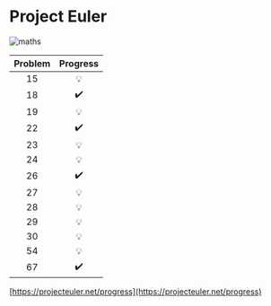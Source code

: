 # Project Euler

![maths](https://www.rd.com/wp-content/uploads/2018/02/math-problem.jpg)

|Problem|Progress|
|:-----:|:------:|
|15     |:bulb:  |
|18     |:heavy_check_mark:|
|19     |:bulb:  |
|22     |:heavy_check_mark:|
|23     |:bulb:  |
|24     |:bulb:  |
|26     |:heavy_check_mark:|
|27     |:bulb:  |
|28     |:bulb:  |
|29     |:bulb:  |
|30     |:bulb:  |
|54     |:bulb:  |
|67     |:heavy_check_mark:|

[https://projecteuler.net/progress](https://projecteuler.net/progress)
